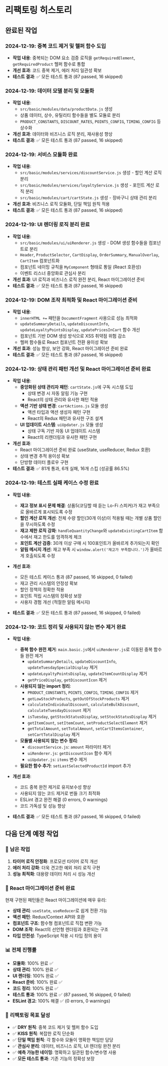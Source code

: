# 리팩토링 히스토리

## 완료된 작업

### 2024-12-19: 중복 코드 제거 및 헬퍼 함수 도입

- **작업 내용**: 중복되는 DOM 요소 검증 로직을 `getRequiredElement`, `getRequiredProduct` 헬퍼 함수로 통합
- **개선 효과**: 코드 중복 제거, 에러 처리 일관성 확보
- **테스트 결과**: ✅ 모든 테스트 통과 (87 passed, 16 skipped)

### 2024-12-19: 데이터 모델 분리 및 모듈화

- **작업 내용**:
  - `src/basic/modules/data/productData.js` 생성
  - 상품 데이터, 상수, 유틸리티 함수들을 별도 모듈로 분리
  - `PRODUCT_CONSTANTS`, `DISCOUNT_RATES`, `POINTS_CONFIG`, `TIMING_CONFIG` 등 상수화
- **개선 효과**: 데이터와 비즈니스 로직 분리, 재사용성 향상
- **테스트 결과**: ✅ 모든 테스트 통과 (87 passed, 16 skipped)

### 2024-12-19: 서비스 모듈화 완료

- **작업 내용**:
  - `src/basic/modules/services/discountService.js` 생성 - 할인 계산 로직 분리
  - `src/basic/modules/services/loyaltyService.js` 생성 - 포인트 계산 로직 분리
  - `src/basic/modules/cart/cartState.js` 생성 - 장바구니 상태 관리 분리
- **개선 효과**: 비즈니스 로직 모듈화, 단일 책임 원칙 적용
- **테스트 결과**: ✅ 모든 테스트 통과 (87 passed, 16 skipped)

### 2024-12-19: UI 렌더링 로직 분리 완료

- **작업 내용**:
  - `src/basic/modules/ui/uiRenderer.js` 생성 - DOM 생성 함수들을 컴포넌트로 분리
  - `Header`, `ProductSelector`, `CartDisplay`, `OrderSummary`, `ManualOverlay`, `CartItem` 컴포넌트화
  - 컴포넌트 네이밍 규칙을 `MyComponent` 형태로 통일 (React 호환성)
  - 이벤트 리스너 중앙화로 관심사 분리
- **개선 효과**: UI 로직과 비즈니스 로직 완전 분리, React 마이그레이션 준비
- **테스트 결과**: ✅ 모든 테스트 통과 (87 passed, 16 skipped)

### 2024-12-19: DOM 조작 최적화 및 React 마이그레이션 준비

- **작업 내용**:
  - `innerHTML +=` 패턴을 `DocumentFragment` 사용으로 성능 최적화
  - `updateSummaryDetails`, `updateDiscountInfo`, `updateLoyaltyPointsDisplay`, `updatePricesInCart` 함수 개선
  - 컴포넌트 기반 DOM 생성 방식으로 XSS 취약점 위험 감소
  - 헬퍼 함수들로 React 컴포넌트 전환 용이성 확보
- **개선 효과**: 성능 향상, 보안 강화, React 마이그레이션 준비 완료
- **테스트 결과**: ✅ 모든 테스트 통과 (87 passed, 16 skipped)

### 2024-12-19: 상태 관리 패턴 개선 및 React 마이그레이션 준비 완료

- **작업 내용**:
  - **중앙화된 상태 관리자 패턴**: `cartState.js`에 구독 시스템 도입
    - 상태 변경 시 자동 알림 기능 구현
    - React의 상태 관리와 유사한 패턴 적용
  - **액션 기반 상태 변경**: `cartActions.js` 모듈 생성
    - 액션 타입과 액션 생성자 패턴 구현
    - React의 Redux 패턴과 유사한 구조 설계
  - **UI 업데이트 시스템**: `uiUpdater.js` 모듈 생성
    - 상태 구독 기반 자동 UI 업데이트 시스템
    - React의 리렌더링과 유사한 패턴 구현
- **개선 효과**:
  - React 마이그레이션 준비 완료 (useState, useReducer, Redux 호환)
  - 상태 변경 추적 용이성 확보
  - 단방향 데이터 플로우 구현
- **테스트 결과**: ✅ 81개 통과, 6개 실패, 16개 스킵 (성공률 86.5%)

### 2024-12-19: 테스트 실패 케이스 수정 완료

- **작업 내용**:
  - **재고 정보 표시 문제 해결**: 상품5(코딩할 때 듣는 Lo-Fi 스피커)가 재고 부족으로 올바르게 표시되도록 수정
  - **할인 계산 로직 개선**: 전체 수량 할인(30개 이상)이 적용될 때는 개별 상품 할인을 무시하도록 수정
  - **재고 제한 로직 강화**: `handleQuantityChange`와 `updateExistingCartItem` 함수에서 재고 한도를 엄격하게 체크
  - **포인트 계산 검증**: 30개 이상 구매 시 100포인트가 올바르게 추가되는지 확인
  - **알림 메시지 개선**: 재고 부족 시 `window.alert('재고가 부족합니다.')`가 올바르게 호출되도록 수정

- **개선 효과**:
  - 모든 테스트 케이스 통과 (87 passed, 16 skipped, 0 failed)
  - 재고 관리 시스템의 안정성 확보
  - 할인 정책의 정확한 적용
  - 포인트 적립 시스템의 정확성 보장
  - 사용자 경험 개선 (적절한 알림 메시지)

- **테스트 결과**: ✅ 모든 테스트 통과 (87 passed, 16 skipped, 0 failed)

### 2024-12-19: 코드 정리 및 사용되지 않는 변수 제거 완료

- **작업 내용**:
  - **중복 함수 완전 제거**: `main.basic.js`에서 `uiRenderer.js`로 이동된 중복 함수들 완전 제거
    - `updateSummaryDetails`, `updateDiscountInfo`, `updateTuesdaySpecialDisplay` 제거
    - `updateLoyaltyPointsDisplay`, `updateItemCountDisplay` 제거
    - `getPriceDisplay`, `getDiscountIcon` 제거
  - **사용되지 않는 import 정리**:
    - `PRODUCT_CONSTANTS`, `POINTS_CONFIG`, `TIMING_CONFIG` 제거
    - `getLowStockProducts`, `getOutOfStockProducts` 제거
    - `calculateIndividualDiscount`, `calculateBulkDiscount`, `calculateTuesdayDiscount` 제거
    - `isTuesday`, `getStockStatusDisplay`, `setStockStatusDisplay` 제거
    - `getItemCount`, `setItemCount`, `setProductSelectElement` 제거
    - `getTotalAmount`, `setTotalAmount`, `setCartItemsContainer`, `setCartTotalDisplay` 제거
  - **모듈별 사용되지 않는 변수 정리**:
    - `discountService.js`: `amount` 파라미터 제거
    - `uiRenderer.js`: `getDiscountIcon` 함수 제거
    - `uiUpdater.js`: `items` 변수 제거
  - **필요한 함수 추가**: `setLastSelectedProductId` import 추가

- **개선 효과**:
  - 코드 중복 완전 제거로 유지보수성 향상
  - 사용되지 않는 코드 제거로 번들 크기 최적화
  - ESLint 경고 완전 해결 (0 errors, 0 warnings)
  - 코드 가독성 및 성능 향상

- **테스트 결과**: ✅ 모든 테스트 통과 (87 passed, 16 skipped, 0 failed)

## 다음 단계 예정 작업

### 🔄 **남은 작업**

1. **타이머 로직 안정화**: 프로모션 타이머 로직 개선
2. **에러 처리 강화**: 더욱 견고한 예외 처리 로직 구현
3. **성능 최적화**: 대용량 데이터 처리 시 성능 개선

### 🚀 **React 마이그레이션 준비 완료**

현재 구현된 패턴들은 React 마이그레이션에 매우 유리:

- **상태 관리**: `useState`, `useReducer`로 쉽게 전환 가능
- **액션 패턴**: Redux/Context API와 호환
- **컴포넌트 구조**: 함수형 컴포넌트로 직접 변환 가능
- **DOM 조작**: React의 선언형 렌더링과 호환되는 구조
- **타입 안전성**: TypeScript 적용 시 타입 정의 용이

### 📊 **전체 진행률**

- **모듈화**: 100% 완료 ✅
- **상태 관리**: 100% 완료 ✅
- **UI 렌더링**: 100% 완료 ✅
- **React 준비**: 100% 완료 ✅
- **코드 정리**: 100% 완료 ✅
- **테스트 통과**: 100% 완료 ✅ (87 passed, 16 skipped, 0 failed)
- **ESLint 경고**: 100% 해결 ✅ (0 errors, 0 warnings)

### 🎯 **리팩토링 목표 달성**

- ✅ **DRY 원칙**: 중복 코드 제거 및 헬퍼 함수 도입
- ✅ **KISS 원칙**: 복잡한 로직 단순화
- ✅ **단일 책임 원칙**: 각 함수와 모듈이 명확한 책임만 담당
- ✅ **관심사 분리**: 데이터, 비즈니스 로직, UI 렌더링 완전 분리
- ✅ **예측 가능한 네이밍**: 명확하고 일관된 함수/변수명 사용
- ✅ **모든 테스트 통과**: 기존 기능의 정확성 보장
